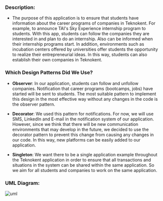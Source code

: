 ### Description:

- The purpose of this application is to ensure that students have information about the career programs of companies in Teknokent. For example, to announce TAI's Sky Experience internship program to students. With this app, students can follow the companies they are interested in and plan to do an internship. Also can be informed when their internship programs start. In addition, environments such as incubation centers offered by universities offer students the opportunity to realize their entrepreneurial ideas. In this way, students can also establish their own companies in Teknokent.

### Which Design Patterns Did We Use?
- **Observer**: In our application, students can follow and unfollow companies. Notification that career programs (bootcamps, jobs) have started will be sent to students. The most suitable pattern to implement this design in the most effective way without any changes in the code is the observer pattern.


- **Decorator**: We used this pattern for notifications. For now, we will use SMS, LinkedIn and E-mail in the notification system of our application. However, since we think that there will be new communication environments that may develop in the future, we decided to use the decorator pattern to prevent this change from causing any changes in our code. In this way, new platforms can be easily added to our application.

- **Singleton**: We want there to be a single application example throughout the Teknokent application in order to ensure that all transactions and situations in the system can be shared within the same application. So we aim for all students and companies to work on the same application.

### UML Diagram:
![uml](https://github.com/emreeldemir/Teknokent/assets/96485887/abff8c0f-e8be-45cd-993b-83342b436fda)



